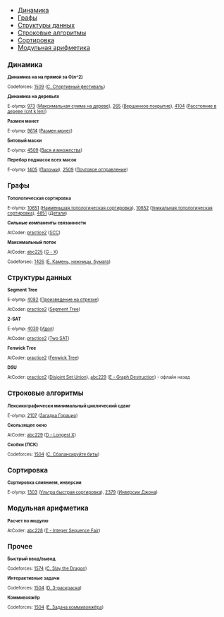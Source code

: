 
* [Динамика](#Динамика)
* [Графы](#Графы)
* [Структуры данных](#Структуры-данных)
* [Строковые алгоритмы](#Строковые-алгоритмы)
* [Сортировка](#Сортировка)
* [Модульная арифметика](#Модульная-арифметика)

<font size="1">

## Динамика

**Динамика на на прямой за O(n^2)**

Codeforces: [1509](https://codeforces.com/contest/1509/problem/C) ([C. Спортивный фестиваль](https://codeforces.com/contest/1509/submission/138475366))

**Динамика на деревьях**

E-olymp: [973](https://www.e-olymp.com/ru/problems/973) ([Максимальная сумма на дереве](https://www.e-olymp.com/ru/submissions/9341339)), [265](https://www.e-olymp.com/ru/problems/265) ([Вершинное покрытие](https://www.e-olymp.com/ru/submissions/9341778)), [4104](https://www.e-olymp.com/ru/problems/4104) ([Расстояние в дереве (cnt k len)](https://www.e-olymp.com/ru/submissions/9342203))

**Размен монет**

E-olymp: [9614](https://www.e-olymp.com/ru/problems/9614) ([Размен монет](https://www.e-olymp.com/ru/submissions/9446138))

**Битовый маски**

E-olymp: [4509](https://www.e-olymp.com/ru/problems/4509) ([Вася и множества](https://www.e-olymp.com/ru/submissions/9662158))


**Перебор подмасок всех масок**

E-olymp: [1405](https://www.e-olymp.com/ru/problems/1405) ([Палочки](https://www.e-olymp.com/ru/submissions/9660184)), [2509](https://www.e-olymp.com/ru/problems/2509) ([Почтовое отправление](https://www.e-olymp.com/ru/submissions/9661302))



## Графы

**Топологическая сортировка**

E-olymp: [10651](https://www.e-olymp.com/ru/problems/10651) ([Наименьшая топологическая сортировка](https://www.e-olymp.com/ru/submissions/9363919)), [10652](https://www.e-olymp.com/ru/problems/10652) ([Уникальная топологическая сортировка](https://www.e-olymp.com/ru/submissions/9363996)), [4851](https://www.e-olymp.com/ru/problems/4851) ([Детали](https://www.e-olymp.com/ru/submissions/9364225))

**Сильные компаненты связанности**

AtCoder: [practice2](https://atcoder.jp/contests/practice2/tasks/practice2_g) ([SCC](https://atcoder.jp/contests/practice2/submissions/26519064))

**Максимальный поток**

AtCoder: [abc225](https://atcoder.jp/contests/abc225/tasks/abc225_g) ([G - X](https://atcoder.jp/contests/abc225/submissions/26981658))

Codeforsec: [1426](https://codeforces.com/contest/1426/problem/E) ([E. Камень, ножницы, бумага](https://codeforces.com/contest/1426/submission/134348352))


## Структуры данных

**Segment Tree**

E-olymp: [4082](https://www.e-olymp.com/ru/problems/4082) ([Произведение на отрезке](https://www.e-olymp.com/ru/submissions/9432813))

AtCoder: [practice2](https://atcoder.jp/contests/practice2/tasks/practice2_j) ([Segment Tree](https://atcoder.jp/contests/practice2/submissions/26520802))

**2-SAT**

E-olymp: [4030](https://www.e-olymp.com/ru/problems/4030) ([Идол](https://www.e-olymp.com/ru/submissions/9502710))

AtCoder: [practice2](https://atcoder.jp/contests/practice2/tasks/practice2_h) ([Two SAT](https://atcoder.jp/contests/practice2/submissions/26519380))

**Fenwick Tree**

AtCoder: [practice2](https://atcoder.jp/contests/practice2/tasks/practice2_b) ([Fenwick Tree](https://atcoder.jp/contests/practice2/submissions/26521284))

**DSU**

AtCoder: [practice2](https://atcoder.jp/contests/practice2/tasks/practice2_a) ([Disjoint Set Union](https://atcoder.jp/contests/practice2/submissions/26518973)), [abc229](https://atcoder.jp/contests/abc229/tasks/abc229_e) ([E - Graph Destruction](https://atcoder.jp/contests/abc229/submissions/27581929)) - офлайн назад


## Строковые алгоритмы

**Лексикографически минимальный циклический сдвиг**

E-olymp: [2107](https://www.e-olymp.com/ru/problems/2107) ([Загадка Горацио](https://www.e-olymp.com/ru/submissions/9502710))

**Скользящее окно**

AtCoder: [abc229](https://atcoder.jp/contests/abc229/tasks/abc229_d) ([D - Longest X](https://atcoder.jp/contests/abc229/submissions/27581774))

**Скобки (ПСК)**

Codeforces: [1504](https://codeforces.com/contest/1504/problem/C) ([C. Сбалансируйте биты](https://codeforces.com/contest/1504/submission/138323886))

## Сортировка

**Сортировка слиянием, инверсии**

E-olymp: [1303](https://www.e-olymp.com/ru/problems/1303) ([Ультра быстрая сортировка](https://www.e-olymp.com/ru/submissions/9863401)), [2379](https://www.e-olymp.com/ru/problems/2379) ([Инверсии Джона](https://www.e-olymp.com/ru/submissions/9869298))


## Модульная арифметика

**Расчет по модулю**

AtCoder: [abc228](https://atcoder.jp/contests/abc228/tasks/abc228_e) ([E - Integer Sequence Fair](https://atcoder.jp/contests/abc228/submissions/27410930))

## Прочее

**Быстрый ввод/вывод**

Codeforces: [1574](https://codeforces.com/contest/1574/problem/C) ([C. Slay the Dragon](https://codeforces.com/contest/1574/submission/137325319))

**Интерактивные задачи**

Codeforces: [1504](https://codeforces.com/contest/1504/problem/D) ([D. 3-раскраска](https://codeforces.com/contest/1504/submission/138326625))

**Коммивояжёр**

Codeforces: [1504](https://codeforces.com/contest/1504/problem/E) ([E. Задача коммивояжёра](https://codeforces.com/contest/1504/submission/138332535))

</font>
